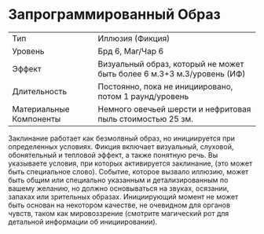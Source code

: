 
# Запрограммированный Образ

| | |
|---|---|
|Тип|Иллюзия (Фикция)|
|Уровень| Брд 6, Маг/Чар 6|
|Эффект| Визуальный образ, который не может быть более 6 м.3+3 м.3/уровень (ИФ)|
|Длительность| Постоянно, пока не инициировано, потом 1 раунд/уровень|
|Материальные Компоненты| Немного овечьей шерсти и нефритовая пыль стоимостью 25 зм.|

Заклинание работает как безмолвный
образ, но инициируется при определенных условиях. Фикция включает визуальный, слуховой, обонятельный и тепловой эффект, а также понятную речь.
Вы указываете условия, при которых
активируется заклинание, (это может
быть специальное слово). Событие,
которое вызвало иллюзию, может быть
общим или специально указанным и детализированным по вашему желанию,
но должно основываться на звуках, осязании, запахах или зрительных образах.
Инициирующий момент не может быть
основан на некотором качестве, не очевидном для органов чувств, таком как
мировоззрение (смотрите магический
рот для детальной информации об инициировании).
